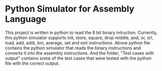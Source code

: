 # Python Simulator for Assembly Language
This project is written in python to read the 8 bit binary intruction. Currently, this python simulator supports init, store, square, drop middle, and, or, srl, load, add, addi, bni, average, set and exit instructions. Above python file contains the python simulator that reads the binary instructions and converts it into the assembly instructions. And the folder, "Test cases with output" contains some of the test cases that were tested with the python file with the correct output.
